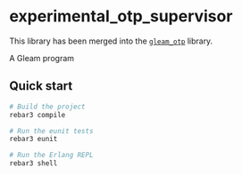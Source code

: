 # experimental_otp_supervisor

This library has been merged into the
[`gleam_otp`](https://github.com/gleam-lang/otp) library.


A Gleam program


## Quick start

```sh
# Build the project
rebar3 compile

# Run the eunit tests
rebar3 eunit

# Run the Erlang REPL
rebar3 shell
```
